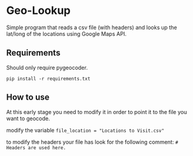 # Geo-Lookup

Simple program that reads a csv file (with headers) and looks up the lat/long of the locations using Google Maps API.

## Requirements
Should only require pygeocoder.

```pip install -r requirements.txt```

## How to use
At this early stage you need to modify it in order to point it to the file you want to geocode.

modify the variable ``` file_location = "Locations to Visit.csv" ```

to modify the headers your file has look for the following comment:
``` # Headers are used here. ```


